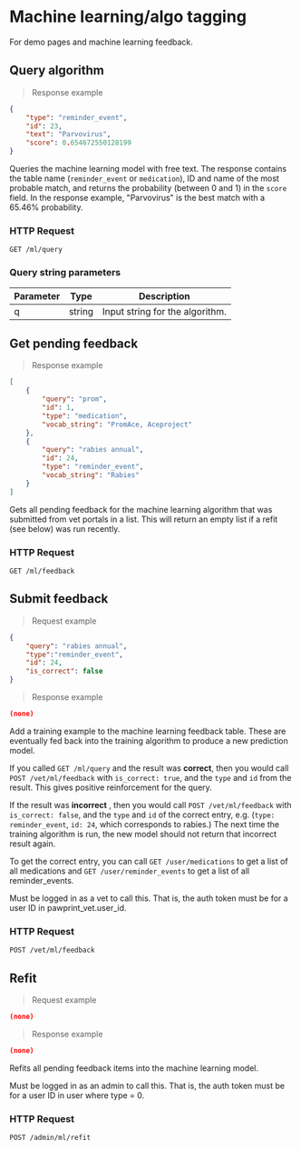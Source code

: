 # Machine learning/algo tagging
For demo pages and machine learning feedback.

## Query algorithm

> Response example

```json
{
    "type": "reminder_event",
    "id": 23,
    "text": "Parvovirus",
    "score": 0.654672550128199
}
```

Queries the machine learning model with free text. The response contains the table name (`reminder_event` or `medication`), ID and name
of the most probable match, and returns the probability (between 0 and 1) in the `score` field. In the response example,
"Parvovirus" is the best match with a 65.46% probability.

### HTTP Request
`GET /ml/query`

### Query string parameters
Parameter | Type | Description
--------- | ---- | -----------
q | string | Input string for the algorithm.

## Get pending feedback

> Response example

```json
[
    {
        "query": "prom",
        "id": 1,
        "type": "medication",
        "vocab_string": "PromAce, Aceproject"
    },
    {
        "query": "rabies annual",
        "id": 24,
        "type": "reminder_event",
        "vocab_string": "Rabies"
    }
]
```

Gets all pending feedback for the machine learning algorithm that was submitted from vet portals in a list.
This will return an empty list if a refit (see below) was run recently.

### HTTP Request
`GET /ml/feedback`

## Submit feedback
> Request example

```json
{
	"query": "rabies annual",
	"type":"reminder_event",
	"id": 24,
	"is_correct": false
}
```

> Response example

```json
(none)
```

Add a training example to the machine learning feedback table. These are eventually fed back
into the training algorithm to produce a new prediction model.

If you called `GET /ml/query` and the result was **correct**, then you would call `POST /vet/ml/feedback` with
`is_correct: true`, and the `type` and `id` from the result. This gives positive reinforcement for the query.

If the result was **incorrect** , then you would call `POST /vet/ml/feedback` with `is_correct: false`, and the
`type` and `id` of the correct entry, e.g. (`type: reminder_event`, `id: 24`, which corresponds to rabies.) The next
time the training algorithm is run, the new model should not return that incorrect result again.

To get the correct entry, you can call `GET /user/medications` to get a list of all medications and `GET /user/reminder_events`
to get a list of all reminder_events.

<aside class="notice">
Must be logged in as a vet to call this. That is, the auth token must be for a user ID in pawprint_vet.user_id.
</aside>

### HTTP Request
`POST /vet/ml/feedback`

## Refit
> Request example

```json
(none)
```

> Response example

```json
(none)
```

Refits all pending feedback items into the machine learning model.

<aside class="notice">
Must be logged in as an admin to call this. That is, the auth token must be for a user ID in user where type = 0.
</aside>

### HTTP Request
`POST /admin/ml/refit`
